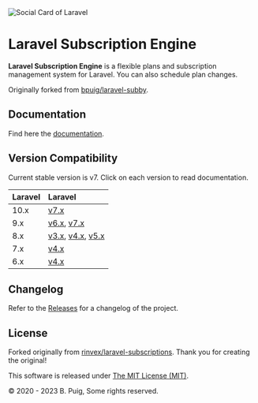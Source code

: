 <img src="https://banners.beyondco.de/Laravel%20Subscription%20Engine.png?theme=light&packageManager=composer+require&packageName=danpalmieri%2Flaravel-subscription-engine&pattern=architect&style=style_1&description=Plan+and+subscription+manager.&md=1&showWatermark=1&fontSize=100px&images=https%3A%2F%2Flaravel.com%2Fimg%2Flogomark.min.svg" alt="Social Card of Laravel ">

# Laravel Subscription Engine

**Laravel Subscription Engine** is a flexible plans and subscription management system for Laravel. You can also schedule plan
changes.

Originally forked from [bpuig/laravel-subby](https://github.com/bpuig/laravel-subby).

## Documentation
Find here the [documentation](https://bpuig.github.io/laravel-subby/).

## Version Compatibility

Current stable version is v7. Click on each version to read documentation.

| Laravel | Laravel                                                                                                                                                  |
|:--------|:--------------------------------------------------------------------------------------------------------------------------------------------------------------|
| 10.x    | [v7.x](https://bpuig.github.io/laravel-subby/v7.x/)                                                                                                                                                               |
| 9.x     | [v6.x](https://bpuig.github.io/laravel-subby/v6.x/), [v7.x](https://bpuig.github.io/laravel-subby/v7.x/)                                                      |
| 8.x     | [v3.x](https://bpuig.github.io/laravel-subby/v3.x/), [v4.x](https://bpuig.github.io/laravel-subby/v4.x/), [v5.x](https://bpuig.github.io/laravel-subby/v5.x/) |
| 7.x     | [v4.x](https://bpuig.github.io/laravel-subby/v4.x/)                                                                                                           |
| 6.x     | [v4.x](https://bpuig.github.io/laravel-subby/v4.x/)                                                                                                           |

## Changelog

Refer to the [Releases](https://github.com/bpuig/laravel-subby/releases) for a changelog of the project.

## License

Forked originally from [rinvex/laravel-subscriptions](https://github.com/rinvex/laravel-subscriptions). Thank you for
creating the original!

This software is released under [The MIT License (MIT)](LICENSE).

&copy; 2020 - 2023 B. Puig, Some rights reserved.



